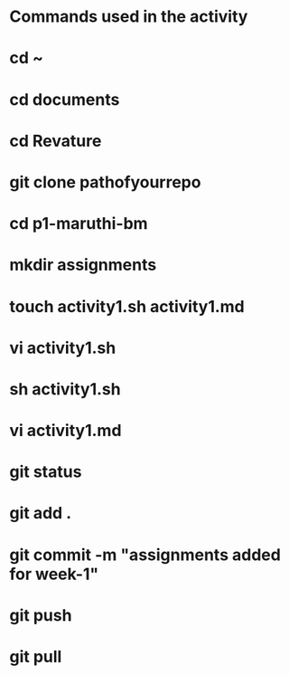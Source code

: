 # Commands used in the activity
# cd ~
# cd documents
# cd Revature
# git clone pathofyourrepo
# cd p1-maruthi-bm
# mkdir assignments
# touch activity1.sh activity1.md
# vi activity1.sh
# sh activity1.sh
# vi activity1.md
# git status
# git add .
# git commit -m "assignments added for week-1"
# git push
# git pull